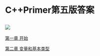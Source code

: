 # C++Primer第五版答案
![](http://a2.qpic.cn/psb?/V10WXPEX3obO4a/B9brEhyvPe3d72*NlZTA.hpIgJ3x9oklYlLMLvrAlNs!/b/dDwBAAAAAAAA&bo=QgGaAQAAAAARB.g!&rf=viewer_4)
---
[第一章  开始](./Chapter_1)

[第二章  变量和基本类型](./Chapter_2)
